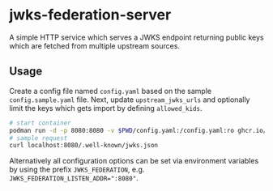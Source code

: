 # jwks-federation-server

A simple HTTP service which serves a JWKS endpoint returning public keys which are fetched from multiple upstream sources.

## Usage

Create a config file named `config.yaml` based on the sample `config.sample.yaml` file. Next, update `upstream_jwks_urls` and optionally limit the keys which gets import by defining `allowed_kids`. 

```sh
# start container
podman run -d -p 8080:8080 -v $PWD/config.yaml:/config.yaml:ro ghcr.io/nimbolus/jwks-federation-server
# sample request
curl localhost:8080/.well-known/jwks.json
```

Alternatively all configuration options can be set via environment variables by using the prefix `JWKS_FEDERATION`, e.g. `JWKS_FEDERATION_LISTEN_ADDR=":8080"`. 

